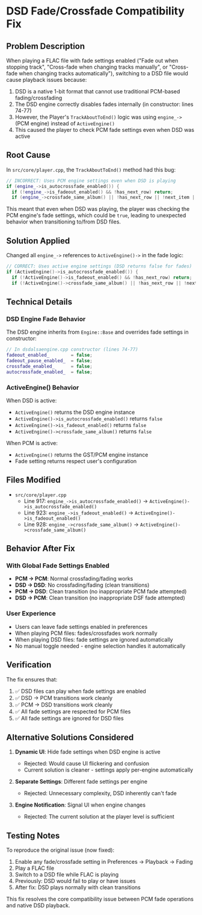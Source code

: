 # DSD Fade/Crossfade Compatibility Fix

## Problem Description

When playing a FLAC file with fade settings enabled ("Fade out when stopping track", "Cross-fade when changing tracks manually", or "Cross-fade when changing tracks automatically"), switching to a DSD file would cause playback issues because:

1. DSD is a native 1-bit format that cannot use traditional PCM-based fading/crossfading
2. The DSD engine correctly disables fades internally (in constructor: lines 74-77)
3. However, the Player's `TrackAboutToEnd()` logic was using `engine_->` (PCM engine) instead of `ActiveEngine()` 
4. This caused the player to check PCM fade settings even when DSD was active

## Root Cause

In `src/core/player.cpp`, the `TrackAboutToEnd()` method had this bug:

```cpp
// INCORRECT: Uses PCM engine settings even when DSD is playing
if (engine_->is_autocrossfade_enabled()) {
  if (!engine_->is_fadeout_enabled() && !has_next_row) return;
  if (engine_->crossfade_same_album() || !has_next_row || !next_item ||
```

This meant that even when DSD was playing, the player was checking the PCM engine's fade settings, which could be `true`, leading to unexpected behavior when transitioning to/from DSD files.

## Solution Applied

Changed all `engine_->` references to `ActiveEngine()->` in the fade logic:

```cpp
// CORRECT: Uses active engine settings (DSD returns false for fades)
if (ActiveEngine()->is_autocrossfade_enabled()) {
  if (!ActiveEngine()->is_fadeout_enabled() && !has_next_row) return;
  if (!ActiveEngine()->crossfade_same_album() || !has_next_row || !next_item ||
```

## Technical Details

### DSD Engine Fade Behavior
The DSD engine inherits from `Engine::Base` and overrides fade settings in constructor:

```cpp
// In dsdalsaengine.cpp constructor (lines 74-77)
fadeout_enabled_        = false;
fadeout_pause_enabled_  = false;
crossfade_enabled_      = false;
autocrossfade_enabled_  = false;
```

### ActiveEngine() Behavior
When DSD is active:
- `ActiveEngine()` returns the DSD engine instance
- `ActiveEngine()->is_autocrossfade_enabled()` returns `false`
- `ActiveEngine()->is_fadeout_enabled()` returns `false`
- `ActiveEngine()->crossfade_same_album()` returns `false`

When PCM is active:
- `ActiveEngine()` returns the GST/PCM engine instance
- Fade setting returns respect user's configuration

## Files Modified

- `src/core/player.cpp`
  - Line 917: `engine_->is_autocrossfade_enabled()` → `ActiveEngine()->is_autocrossfade_enabled()`
  - Line 923: `engine_->is_fadeout_enabled()` → `ActiveEngine()->is_fadeout_enabled()`
  - Line 928: `engine_->crossfade_same_album()` → `ActiveEngine()->crossfade_same_album()`

## Behavior After Fix

### With Global Fade Settings Enabled
- **PCM → PCM**: Normal crossfading/fading works
- **DSD → DSD**: No crossfading/fading (clean transitions)
- **PCM → DSD**: Clean transition (no inappropriate PCM fade attempted)
- **DSD → PCM**: Clean transition (no inappropriate DSF fade attempted)

### User Experience
- Users can leave fade settings enabled in preferences
- When playing PCM files: fades/crossfades work normally
- When playing DSD files: fade settings are ignored automatically
- No manual toggle needed - engine selection handles it automatically

## Verification

The fix ensures that:
1. ✅ DSD files can play when fade settings are enabled
2. ✅ DSD → PCM transitions work cleanly
3. ✅ PCM → DSD transitions work cleanly  
4. ✅ All fade settings are respected for PCM files
5. ✅ All fade settings are ignored for DSD files

## Alternative Solutions Considered

1. **Dynamic UI**: Hide fade settings when DSD engine is active
   - Rejected: Would cause UI flickering and confusion
   - Current solution is cleaner - settings apply per-engine automatically

2. **Separate Settings**: Different fade settings per engine
   - Rejected: Unnecessary complexity, DSD inherently can't fade

3. **Engine Notification**: Signal UI when engine changes
   - Rejected: The current solution at the player level is sufficient

## Testing Notes

To reproduce the original issue (now fixed):
1. Enable any fade/crossfade setting in Preferences → Playback → Fading
2. Play a FLAC file  
3. Switch to a DSD file while FLAC is playing
4. Previously: DSD would fail to play or have issues
5. After fix: DSD plays normally with clean transitions

This fix resolves the core compatibility issue between PCM fade operations and native DSD playback.


